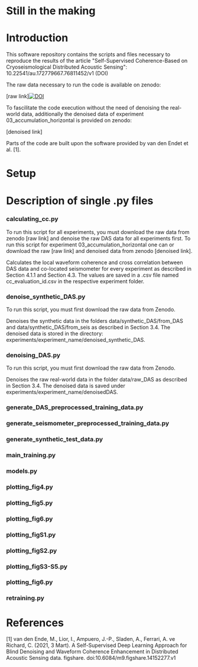 
 
# Still in the making


# Introduction 


This software repository contains the scripts and files necessary to reproduce the results of the article "Self-Supervised
Coherence-Based on Cryoseismological Distributed Acoustic Sensing":
10.22541/au.172779667.76811452/v1 (DOI)

The raw data necessary to run the code is available on zenodo: 

[raw link][![DOI](https://zenodo.org/badge/DOI/10.5281/zenodo.13868934.svg)](https://doi.org/10.5281/zenodo.13868934)

To fascilitate the code execution without the need of denoising the real-world data, additionally the denoised data of experiment 03_accumulation_horizontal is provided on zenodo:


[denoised link]

Parts of the code are built upon the software provided by van den Endet et al. [1].

# Setup



# Description of single .py files

### calculating_cc.py

To run this script for all experiments, you must download the raw data from zenodo [raw link] and denoise the raw DAS data 
for all experiments first. To run this script for experiment 03_accumulation_horizontal one can or download the raw [raw link]
and denoised data from zenodo [denoised link].

Calculates the local waveform coherence and cross correlation between DAS data and co-located seismometer for every experiment
as described in Section 4.1.1 and Section 4.3.
The values are saved in a .csv file named cc_evaluation_id.csv in the respective experiment folder. 


### denoise_synthetic_DAS.py

To run this script, you must first download the raw data from Zenodo.

Denoises the synthetic data in the folders data/synthetic_DAS/from_DAS and data/synthetic_DAS/from_seis as described in 
Section 3.4. The denoised data is stored in the directory: experiments/experiment_name/denoised_synthetic_DAS.


### denoising_DAS.py

To run this script, you must first download the raw data from Zenodo.

Denoises the raw real-world data in the folder data/raw_DAS as described in Section 3.4. The denoised data is saved under 
experiments/experiment_name/denoisedDAS.


### generate_DAS_preprocessed_training_data.py


### generate_seismometer_preprocessed_training_data.py

### generate_synthetic_test_data.py

### main_training.py

### models.py

### plotting_fig4.py

### plotting_fig5.py

### plotting_fig6.py

### plotting_figS1.py

### plotting_figS2.py

### plotting_figS3-S5.py

### plotting_fig6.py

### retraining.py









# References

[1] van den Ende, M., Lior, I., Ampuero, J.-P., Sladen, A., Ferrari, A. ve Richard, C. (2021, 3 Mart). A Self-Supervised Deep Learning Approach for Blind Denoising and Waveform Coherence Enhancement in Distributed Acoustic Sensing data. figshare. doi:10.6084/m9.figshare.14152277.v1
